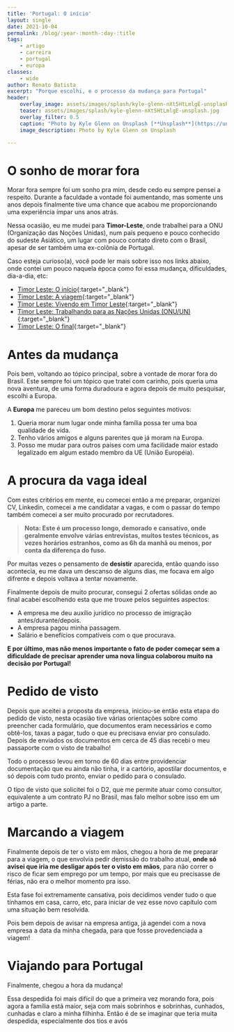 ```yaml
---
title: 'Portugal: O início'
layout: single
date: 2021-10-04
permalink: /blog/:year-:month-:day-:title
tags:
    - artigo
    - carreira
    - portugal
    - europa
classes: 
    - wide
author: Renato Batista
excerpt: "Porque escolhi, e o processo da mudança para Portugal"
header:
    overlay_image: assets/images/splash/kyle-glenn-nXt5HtLmlgE-unsplash.jpg
    teaser: assets/images/splash/kyle-glenn-nXt5HtLmlgE-unsplash.jpg
    overlay_filter: 0.5
    caption: "Photo by Kyle Glenn on Unsplash [**Unsplash**](https://unsplash.com/photos/nXt5HtLmlgE)"
    image_description: Photo by Kyle Glenn on Unsplash

---
```

# O sonho de morar fora

Morar fora sempre foi um sonho pra mim, desde cedo eu sempre pensei a respeito. Durante a faculdade a vontade foi aumentando, mas somente uns anos depois finalmente tive uma chance que acabou me proporcionando uma experiência ímpar uns anos atrás.

Nessa ocasião, eu me mudei para **Timor-Leste**, onde trabalhei para a ONU (Organização das Noções Unidas), num país pequeno e pouco conhecido do sudeste Asiático, um lugar com pouco contato direto com o Brasil, apesar de ser também uma ex-colônia de Portugal.

Caso esteja curioso(a), você pode ler mais sobre isso nos links abaixo, onde contei um pouco naquela época como foi essa mudança, dificuldades, dia-a-dia, etc:

- [Timor Leste: O início](/blog/timor-leste-o-inicio){:target="_blank"}
- [Timor Leste: A viagem](/blog/timor-leste-a-viagem){:target="_blank"}
- [Timor Leste: Vivendo em Timor Leste](/blog/timor-leste-vivendo-em-timor-leste){:target="_blank"}
- [Timor Leste: Trabalhando para as Nações Unidas (ONU/UN)](/blog/timor-leste-trabalhando-para-as-nacoes-unidas){:target="_blank"}
- [Timor Leste: O final](/blog/timor-leste-o-final){:target="_blank"}

# Antes da mudança

Pois bem, voltando ao tópico principal, sobre a vontade de morar fora do Brasil. Este sempre foi um tópico que tratei com carinho, pois queria uma nova aventura, de uma forma duradoura e agora depois de muito pesquisar, escolhi a Europa.

A **Europa** me pareceu um bom destino pelos seguintes motivos:

1. Queria morar num lugar onde minha família possa ter uma boa qualidade de vida.
2. Tenho vários amigos e alguns parentes que já moram na Europa.
3. Posso me mudar para outros países com uma facilidade maior estado legalizado em algum estado membro da UE (União Européia).

# A procura da vaga ideal
Com estes critérios em mente, eu comecei então a me preparar, organizei CV, Linkedin, comecei a me candidatar a vagas, e com o passar do tempo também comecei a ser muito procurado por recrutadores.

> **Nota: Este é um processo longo, demorado e cansativo, onde geralmente envolve várias entrevistas, muitos testes técnicos, as vezes horários estranhos, como as 6h da manhã ou menos, por conta da diferença do fuso.**

Por muitas vezes o pensamento de **desistir** aparecida, então quando isso acontecia, eu me dava um descanso de alguns dias, me focava em algo difrente e depois voltava a tentar novamente.

Finalmente depois de muito procurar, consegui 2 ofertas sólidas onde ao final acabei escolhendo esta que me trouxe pelos seguintes aspectos:

- A empresa me deu auxílio jurídico no processo de imigração antes/durante/depois.
- A empresa pagou minha passagem.
- Salário e benefícios compatíveis com o que procurava.

**E por último, mas não menos importante o fato de poder começar sem a dificuldade de precisar aprender uma nova língua colaborou muito na decisão por Portugal!**

# Pedido de visto
Depois que aceitei a proposta da empresa, iniciou-se então esta etapa do pedido de visto, nesta ocasião tive várias orientações sobre como preencher cada formulário, que documentos eram necessários e como obtê-los, taxas a pagar, tudo o que eu precisava enviar pro consulado. Depois de enviados os documentos em cerca de 45 dias recebi o meu passaporte com o visto de trabalho!

Todo o processo levou em torno de 60 dias entre providenciar documentação que eu ainda não tinha, ir a cartório, apostilar documentos, e só depois com tudo pronto, enviar o pedido para o consulado.

O tipo de visto que solicitei foi o D2, que me permite atuar como consultor, equivalente a um contrato PJ no Brasil, mas falo melhor sobre isso em um artigo a parte.

# Marcando a viagem
Finalmente depois de ter o visto em mãos, chegou a hora de me preparar para a viagem, o que envolvia pedir demissão do trabalho atual, **onde só avisei que iria me desligar após ter o visto em mãos**, para não correr o risco de ficar sem emprego por um tempo, por mais que eu precisasse de férias, não era o melhor momento pra isso.

Esta fase foi extremamente cansativa, pois decidimos vender tudo o que tínhamos em casa, carro, etc, para iniciar de vez esse novo capítulo com uma situação bem resolvida.

Pois bem depois de avisar na empresa antiga, já agendei com a nova empresa a data da minha chegada, para que fosse provedenciada a viagem!

# Viajando para Portugal

Finalmente, chegou a hora da mudança! 

Essa despedida foi mais difícil do que a primeira vez morando fora, pois agora a família está maior, seja com mais sobrinhos e sobrinhas, cunhados, cunhadas e claro a minha filhinha. Então é de se imaginar que teria muita despedida, especialmente dos tios e avós

